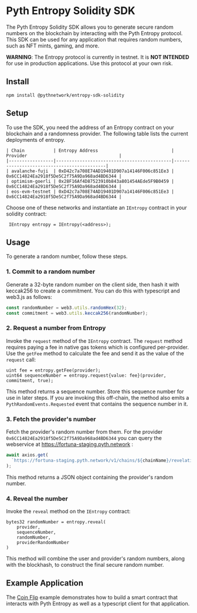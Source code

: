 # Pyth Entropy Solidity SDK

The Pyth Entropy Solidity SDK allows you to generate secure random numbers on the blockchain by
interacting with the Pyth Entropy protocol.
This SDK can be used for any application that requires random numbers, such as NFT mints, gaming, and more.

**WARNING**: The Entropy protocol is currently in testnet. It is **NOT INTENDED** for use in production applications.
Use this protocol at your own risk.

## Install

```shell
npm install @pythnetwork/entropy-sdk-solidity
```

## Setup

To use the SDK, you need the address of an Entropy contract on your blockchain and a randomness provider.
The following table lists the current deployments of entropy.

```
| Chain           | Entropy Address                            | Provider                                   |
|-----------------|--------------------------------------------|--------------------------------------------|
| avalanche-fuji  | 0xD42c7a708E74AD19401D907a14146F006c851Ee3 | 0x6CC14824Ea2918f5De5C2f75A9Da968ad4BD6344 |
| optimism-goerli | 0x28F16Af4D87523910b843a801454AEde5F9B0459 | 0x6CC14824Ea2918f5De5C2f75A9Da968ad4BD6344 |
| eos-evm-testnet | 0xD42c7a708E74AD19401D907a14146F006c851Ee3 | 0x6CC14824Ea2918f5De5C2f75A9Da968ad4BD6344 |
```

Choose one of these networks and instantiate an `IEntropy` contract in your solidity contract:

```solidity
 IEntropy entropy = IEntropy(<address>);
```

## Usage

To generate a random number, follow these steps.

### 1. Commit to a random number

Generate a 32-byte random number on the client side, then hash it with keccak256 to create a commitment.
You can do this with typescript and web3.js as follows:

```typescript
const randomNumber = web3.utils.randomHex(32);
const commitment = web3.utils.keccak256(randomNumber);
```

### 2. Request a number from Entropy

Invoke the `request` method of the `IEntropy` contract.
The `request` method requires paying a fee in native gas tokens which is configured per-provider.
Use the `getFee` method to calculate the fee and send it as the value of the `request` call:

```solidity
uint fee = entropy.getFee(provider);
uint64 sequenceNumber = entropy.request{value: fee}(provider, commitment, true);
```

This method returns a sequence number. Store this sequence number for use in later steps.
If you are invoking this off-chain, the method also emits a `PythRandomEvents.Requested` event that contains the sequence number in it.

### 3. Fetch the provider's number

Fetch the provider's random number from them.
For the provider `0x6CC14824Ea2918f5De5C2f75A9Da968ad4BD6344` you can query the webservice at https://fortuna-staging.pyth.network :

```typescript
await axios.get(
  `https://fortuna-staging.pyth.network/v1/chains/${chainName}/revelations/${sequenceNumber}`
);
```

This method returns a JSON object containing the provider's random number.

### 4. Reveal the number

Invoke the `reveal` method on the `IEntropy` contract:

```solidity
bytes32 randomNumber = entropy.reveal(
    provider,
    sequenceNumber,
    randomNumber,
    providerRandomNumber
)
```

This method will combine the user and provider's random numbers, along with the blockhash, to construct the final secure random number.

## Example Application

The [Coin Flip](https://github.com/pyth-network/pyth-crosschain/tree/main/target_chains/ethereum/examples/coin_flip) example demonstrates how to build a smart contract that
interacts with Pyth Entropy as well as a typescript client for that application.
